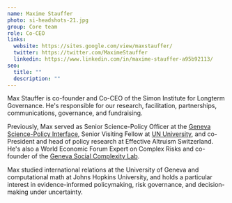 ```yaml
---
name: Maxime Stauffer
photo: si-headshots-21.jpg
group: Core team
role: Co-CEO
links:
  website: https://sites.google.com/view/maxstauffer/
  twitter: https://twitter.com/MaximeStauffer
  linkedin: https://www.linkedin.com/in/maxime-stauffer-a95b92113/
seo:
  title: ""
  description: ""
---
```

Max Stauffer is co-founder and Co-CEO of the Simon Institute for Longterm Governance. He's responsible for our research, facilitation, partnerships, communications, governance, and fundraising.

Previously, Max served as Senior Science-Policy Officer at the [Geneva Science-Policy Interface](https://www.gspi.ch/), Senior Visiting Fellow at [UN University](https://unu.edu/), and co-President and head of policy research at Effective Altruism Switzerland. He's also a World Economic Forum Expert on Complex Risks and co-founder of the [Geneva Social Complexity Lab](https://www.complexitylab.ch/#:~:text=Social%20Complexity%20Lab%20Geneva&text=The%20Social%20Complexity%20Lab%20empowers,of%20urgent%20and%20intractable%20problems.).

Max studied international relations at the University of Geneva and computational math at Johns Hopkins University, and holds a particular interest in evidence-informed policymaking, risk governance, and decision-making under uncertainty.
